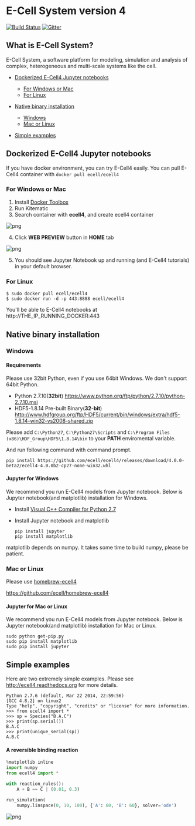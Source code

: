 E-Cell System version 4
=======================

[![Build Status](https://travis-ci.org/ecell/ecell4.svg?branch=develop)](https://travis-ci.org/ecell/ecell4)
[![Gitter](https://badges.gitter.im/Join%20Chat.svg)](https://gitter.im/ecell/ecell4?utm_source=badge&utm_medium=badge&utm_campaign=pr-badge)

## What is E-Cell System?

E-Cell System, a software platform for modeling, simulation and analysis of complex, heterogeneous and multi-scale systems like the cell.

- [Dockerized E-Cell4 Jupyter notebooks](#dockerized-e-cell4-jupyter-notebooks)
    - [For Windows or Mac](#for-windows-or-mac)
    - [For Linux](#for-linux)

- [Native binary installation](#native-binary-installation)
    - [Windows](#windows)
    - [Mac or Linux](#mac-or-linux)

- [Simple examples](#simple-examples)

Dockerized E-Cell4 Jupyter notebooks
------------------------------------

If you have docker environment, you can try E-Cell4 easily.
You can pull E-Cell4 container with `docker pull ecell/ecell4`

### For Windows or Mac

1. Install [Docker Toolbox](https://www.docker.com/toolbox)
2. Run Kitematic
3. Search container with **ecell4**, and create ecell4 container

  ![png](https://raw.githubusercontent.com/ecell/ecell4/master/docs/kitematic1.png)

4. Click **WEB PREVIEW** button in **HOME** tab

  ![png](https://raw.githubusercontent.com/ecell/ecell4/develop/docs/images/kitematic2.png)
  
5. You should see Jupyter Notebook up and running (and E-Cell4 tutorials) in your default browser.

### For Linux

```shell
$ sudo docker pull ecell/ecell4
$ sudo docker run -d -p 443:8888 ecell/ecell4
```

You'll be able to E-Cell4 notebooks at http://THE_IP_RUNNING_DOCKER:443


Native binary installation
--------------------------

### Windows

#### Requirements

Please use 32bit Python, even if you use 64bit Windows.
We don't support 64bit Python.

- Python 2.7.10(**32bit**) https://www.python.org/ftp/python/2.7.10/python-2.7.10.msi
- HDF5-1.8.14 Pre-built Binary(**32-bit**) http://www.hdfgroup.org/ftp/HDF5/current/bin/windows/extra/hdf5-1.8.14-win32-vs2008-shared.zip

Please add `C:\Python27`, `C:\Python27\Scripts` and `C:\Program Files (x86)\HDF_Group\HDF5\1.8.14\bin` to your **PATH** enviromental variable.

And run following command with command prompt.
```
pip install https://github.com/ecell/ecell4/releases/download/4.0.0-beta2/ecell4-4.0.0b2-cp27-none-win32.whl
```

#### Jupyter for Windows
We recommend you run E-Cell4 models from Jupyter notebook.
Below is Jupyter notebook(and matplotlib) installation for Windows.

- Install [Visual C++ Compiler for Python 2.7](http://www.microsoft.com/en-us/download/details.aspx?id=44266)
- Install Jupyter notebook and matplotlib

  ```
  pip install jupyter
  pip install matplotlib
  ```

matplotlib depends on numpy. It takes some time to build numpy, please be patient.

### Mac or Linux

Please use [homebrew-ecell4](https://github.com/ecell/homebrew-ecell4)

https://github.com/ecell/homebrew-ecell4

#### Jupyter for Mac or Linux

We recommend you run E-Cell4 models from Jupyter notebook.
Below is Jupyter notebook(and matplotlib) installation for Mac or Linux.

```shell
sudo python get-pip.py
sudo pip install matplotlib
sudo pip install jupyter
```

Simple examples
---------------

Here are two extremely simple examples.
Please see http://ecell4.readthedocs.org for more details.

```
Python 2.7.6 (default, Mar 22 2014, 22:59:56)
[GCC 4.8.2] on linux2
Type "help", "copyright", "credits" or "license" for more information.
>>> from ecell4 import *
>>> sp = Species("B.A.C")
>>> print(sp.serial())
B.A.C
>>> print(unique_serial(sp))
A.B.C
```

#### A reversible binding reaction

```python
%matplotlib inline
import numpy
from ecell4 import *

with reaction_rules():
    A + B == C | (0.01, 0.3)

run_simulation(
    numpy.linspace(0, 10, 100), {'A': 60, 'B': 60}, solver='ode')
```

![png](https://raw.githubusercontent.com/ecell/ecell4/master/docs/output_7_0.png)


